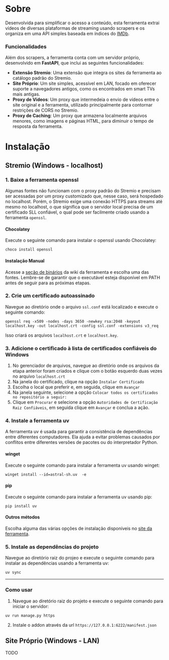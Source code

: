 # Sobre
Desenvolvida para simplificar o acesso a conteúdo, esta ferramenta extrai vídeos de diversas plataformas de streaming usando scrapers e os organiza em uma API simples baseada em índices do [IMDb](https://www.imdb.com/).

### Funcionalidades
Além dos scrapers, a ferramenta conta com um servidor próprio, desenvolvido em **FastAPI**, que inclui as seguintes funcionalidades:
- **Extensão Stremio**: Uma extensão que integra os sites da ferramenta ao catálogo padrão do Stremio.
- **Site Próprio**: Um site simples, acessível em LAN, focado em oferecer suporte a navegadores antigos, como os encontrados em smart TVs mais antigas.
- **Proxy de Vídeos**: Um proxy que intermedeia o envio de vídeos entre o site original e a ferramenta, utilizado principalmente para contornar restrições de CORS no Stremio.  
- **Proxy de Caching**: Um proxy que armazena localmente arquivos menores, como imagens e páginas HTML, para diminuir o tempo de resposta da ferramenta.

# Instalação
## Stremio (Windows - localhost)
### 1. Baixe a ferramenta openssl
Algumas fontes não funcionam com o proxy padrão do Stremio e precisam ser acessadas por um proxy customizado que, nesse caso, será hospedado no localhost. Porém, o Stremio exige uma conexão HTTPS para streams até mesmo no localhost, o que significa que o servidor local precisa de um certificado SLL confiável, o qual pode ser facilmente criado usando a ferramenta `openssl`.
#### Chocolatey
Execute o seguinte comando para instalar o openssl usando Chocolatey:
```console
choco install openssl
```
#### Instalação Manual
Acesse a [seção de binários](https://github.com/openssl/openssl/wiki/Binaries) da wiki da ferramenta e escolha uma das fontes. Lembre-se de garantir que o executável esteja disponível em PATH antes de seguir para as próximas etapas.

### 2. Crie um certificado autoassinado
Navegue ao diretório onde o arquivo `ssl.conf` está localizado e execute o seguinte comando:
```console
openssl req -x509 -nodes -days 3650 -newkey rsa:2048 -keyout localhost.key -out localhost.crt -config ssl.conf -extensions v3_req
```
Isso criará os arquivos `localhost.crt` e `localhost.key`.

### 3. Adicione o certificado à lista de certificados confiáveis do Windows
1. No gerenciador de arquivos, navegue ao diretório onde os arquivos da etapa anterior foram criados e clique com o botão esquerdo duas vezes no arquivo `localhost.crt`
2. Na janela do certificado, clique na opção `Instalar Certificado`
3. Escolha o local que preferir e, em seguida, clique em `Avançar`
4. Na janela seguinte, selecione a opção `Colocar todos os certificados no repositório a seguir:` 
5. Clique em `Procurar` e selecione a opção `Autoridades de Certificação Raiz Confiáveis`, em seguida clique em `Avançar` e conclua a ação.

### 4. Instale a ferramenta uv
A ferramenta uv é usada para garantir a consistência de dependências entre diferentes computadores. Ela ajuda a evitar problemas causados por conflitos entre diferentes versões de pacotes ou do interpretador Python.

#### winget
Execute o seguinte comando para instalar a ferramenta uv usando winget:
```console
winget install --id=astral-sh.uv  -e
```

#### pip
Execute o seguinte comando para instalar a ferramenta uv usando pip:
```console
pip install uv
```

#### Outros métodos
Escolha alguma das várias opções de instalação disponíveis no [site da ferramenta](https://docs.astral.sh/uv/getting-started/installation/#installation-methods).

### 5. Instale as dependências do projeto
Navegue ao diretório raiz do projeo e execute o seguinte comando para instalar as dependências usando a ferramenta uv:
```console
uv sync
```
---

### Como usar
1. Navegue ao diretório raiz do projeto e execute o seguinte comando para iniciar o servidor:
```console
uv run manage.py https
```
2. Instale o addon através da url `https://127.0.0.1:6222/manifest.json`


## Site Próprio (Windows - LAN)
TODO
